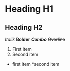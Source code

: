 # Heading H1
## Heading H2
*Italik*
**Bolder**
**_Combo_**
~~Overline~~
1. First item
2. Second item
* first item
*second item